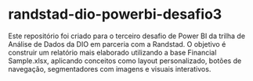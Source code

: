 # randstad-dio-powerbi-desafio3
Este repositório foi criado para o terceiro desafio de Power BI da trilha de Análise de Dados da DIO em parceria com a Randstad. O objetivo é construir um relatório mais elaborado utilizando a base Financial Sample.xlsx, aplicando conceitos como layout personalizado, botões de navegação, segmentadores com imagens e visuais interativos.

